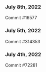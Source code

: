 ### July 8th, 2022

Commit #16577

### July 5th, 2022

Commit #314353


### July 4th, 2022

Commit #72281

